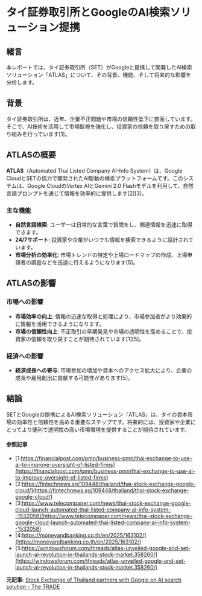 # タイ証券取引所とGoogleのAI検索ソリューション提携

## 緒言

本レポートでは、タイ証券取引所（SET）がGoogleと提携して開発したAI検索ソリューション「ATLAS」について、その背景、機能、そして将来的な影響を分析します。

## 背景

タイ証券取引所は、近年、企業不正問題や市場の信頼性低下に直面しています。そこで、AI技術を活用して市場監視を強化し、投資家の信頼を取り戻すための取り組みを行っています[1]。

## ATLASの概要

**ATLAS**（Automated Thai Listed Company AI-Info System）は、Google CloudとSETの協力で開発されたAI駆動の検索プラットフォームです。このシステムは、Google CloudのVertex AIとGemini 2.0 Flashモデルを利用して、自然言語プロンプトを通じて情報を効率的に提供します[2][3]。

### 主な機能

- **自然言語検索**: ユーザーは日常的な言葉で質問をし、関連情報を迅速に取得できます。
- **24/7サポート**: 投資家や企業がいつでも情報を検索できるように設計されています。
- **市場分析の効率化**: 市場トレンドの特定や上場ロードマップの作成、上場申請者の調査などを迅速に行えるようになります[5]。

## ATLASの影響

### 市場への影響

- **市場効率の向上**: 情報の迅速な取得と処理により、市場参加者がより効果的に情報を活用できるようになります。
- **市場の信頼性向上**: 不正取引の早期発見や市場の透明性を高めることで、投資家の信頼を取り戻すことが期待されています[1][5]。

### 経済への影響

- **経済成長への寄与**: 市場参加の増加や資本へのアクセス拡大により、企業の成長や雇用創出に貢献する可能性があります[5]。

## 結論

SETとGoogleの提携によるAI検索ソリューション「ATLAS」は、タイの資本市場の効率性と信頼性を高める重要なステップです。将来的には、投資家や企業にとってより便利で透明性の高い市場環境を提供することが期待されています。

#### 参照記事
- [1:https://financialpost.com/pmn/business-pmn/thai-exchange-to-use-ai-to-improve-oversight-of-listed-firms](https://financialpost.com/pmn/business-pmn/thai-exchange-to-use-ai-to-improve-oversight-of-listed-firms)
- [2:https://fintechnews.sg/109448/thailand/thai-stock-exchange-google-cloud/](https://fintechnews.sg/109448/thailand/thai-stock-exchange-google-cloud/)
- [3:https://www.telecompaper.com/news/thai-stock-exchange-google-cloud-launch-automated-thai-listed-company-ai-info-system--1532058](https://www.telecompaper.com/news/thai-stock-exchange-google-cloud-launch-automated-thai-listed-company-ai-info-system--1532058)
- [4:https://moneyandbanking.co.th/en/2025/163102/](https://moneyandbanking.co.th/en/2025/163102/)
- [5:https://windowsforum.com/threads/atlas-unveiled-google-and-set-launch-ai-revolution-in-thailands-stock-market.358260/](https://windowsforum.com/threads/atlas-unveiled-google-and-set-launch-ai-revolution-in-thailands-stock-market.358260/)


**元記事:** [Stock Exchange of Thailand partners with Google on AI search solution - The TRADE](https://www.thetradenews.com/stock-exchange-of-thailand-partners-with-google-on-ai-search-solution/)